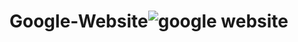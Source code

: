 # Google-Website![google website](https://user-images.githubusercontent.com/113966724/212005276-8081485c-42f0-47c1-a4fc-b2bb973cd48d.png)
